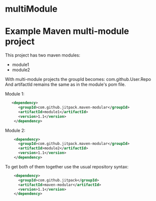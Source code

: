# multiModule
Example Maven multi-module project
===

This project has two maven modules:
- module1
- module2

With multi-module projects the groupId becomes: com.github.User.Repo
And artifactId remains the same as in the module's pom file.

Module 1:
```xml
   <dependency>
      <groupId>com.github.jitpack.maven-modular</groupId>
      <artifactId>module1</artifactId>
      <version>1.1</version>
    </dependency>
```

Module 2:
```xml
    <dependency>
      <groupId>com.github.jitpack.maven-modular</groupId>
      <artifactId>module2</artifactId>
      <version>1.1</version>
    </dependency>
```

To get both of them together use the usual repository syntax:

```xml
    <dependency>
      <groupId>com.github.jitpack</groupId>
      <artifactId>maven-modular</artifactId>
      <version>1.1</version>
    </dependency>
```
